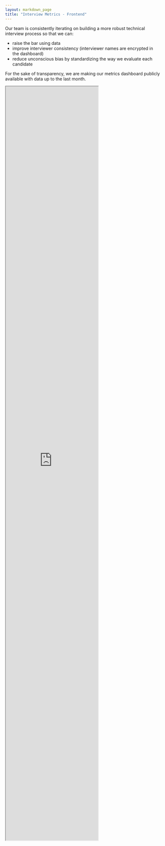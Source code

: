 ```yaml
---
layout: markdown_page
title: "Interview Metrics - Frontend"
---
```


Our team is consistently iterating on building a more robust technical interview process so that we can:
- raise the bar using data
- improve interviewer consistency (interviewer names are encrypted in the dashboard)
- reduce unconscious bias by standardizing the way we evaluate each candidate

For the sake of transparency, we are making our metrics dashboard publicly available with data up to the last month.

<iframe class="dashboard-embed" src="https://app.periscopedata.com/shared/e5d15a5e-fa9f-4fcb-be7b-1fac0e450d26?" height="2450"> </iframe>
